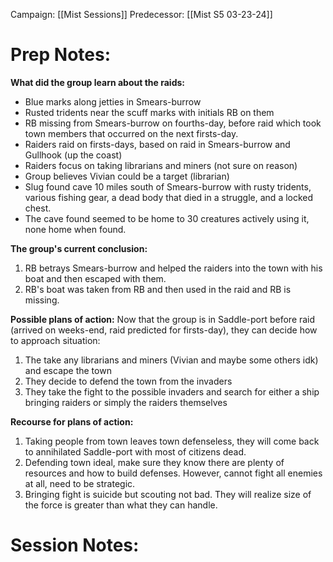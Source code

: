 Campaign: [[Mist Sessions]]
Predecessor: [[Mist S5 03-23-24]]
# Prep Notes:
**What did the group learn about the raids:**
- Blue marks along jetties in Smears-burrow
- Rusted tridents near the scuff marks with initials RB on them
- RB missing from Smears-burrow on fourths-day, before raid which took town members that occurred on the next firsts-day. 
- Raiders raid on firsts-days, based on raid in Smears-burrow and Gullhook (up the coast)
- Raiders focus on taking librarians and miners (not sure on reason)
- Group believes Vivian could be a target (librarian)
- Slug found cave 10 miles south of Smears-burrow with rusty tridents, various fishing gear, a dead body that died in a struggle, and a locked chest.
- The cave found seemed to be home to 30 creatures actively using it, none home when found.

**The group's current conclusion:**
1. RB betrays Smears-burrow and helped the raiders into the town with his boat and then escaped with them.
2. RB's boat was taken from RB and then used in the raid and RB is missing. 

**Possible plans of action:**
Now that the group is in Saddle-port before raid (arrived on weeks-end, raid predicted for firsts-day), they can decide how to approach situation:
1. The take any librarians and miners (Vivian and maybe some others idk) and escape the town
2. They decide to defend the town from the invaders
3. They take the fight to the possible invaders and search for either a ship bringing raiders or simply the raiders themselves

**Recourse for plans of action:**
1. Taking people from town leaves town defenseless, they will come back to annihilated Saddle-port with most of citizens dead. 
2. Defending town ideal, make sure they know there are plenty of resources and how to build defenses. However, cannot fight all enemies at all, need to be strategic.
3. Bringing fight is suicide but scouting not bad. They will realize size of the force is greater than what they can handle. 
# Session Notes: